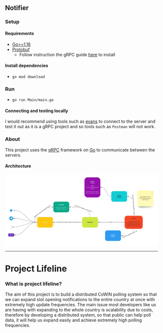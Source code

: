 ## Notifier

### Setup

#### Requirements

- [Go>=1.16](https://golang.org/doc/install)
- [Protobuf](https://developers.google.com/protocol-buffers/)
  - Follow instruction the gRPC guide [here](https://grpc.io/docs/languages/go/quickstart/) to install

#### Install dependencies
- `go mod download`

### Run
- `go run Main/main.go`

#### Connecting and testing locally
I would recommend using tools such as [evans](https://github.com/ktr0731/evans) to connect to the server and test it out as it is a gRPC project and so tools such as `Postman` will not work.

### About
This project uses the [gRPC](https://grpc.io) framework on [Go](http://golang.org) to communicate between the servers.

#### Architecture
![img.png](ReadmeImages/systems_architecture.png)

---
# Project Lifeline

### What is project lifeline?
The aim of this project is to build a distributed CoWIN polling system so that we can expand slot opening notifications to the entire country at once with extremely high update frequencies. The main issue most developers like us are having with expanding to the whole country is scalability due to costs, therefore by developing a distributed system, so that public can help poll data, it will help us expand easily and achieve extremely high polling frequencies.